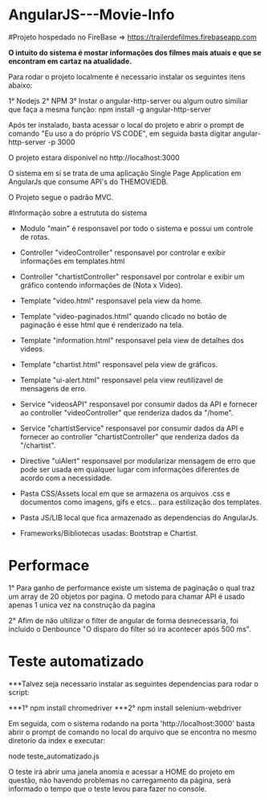 # AngularJS---Movie-Info


#Projeto hospedado no FireBase => https://trailerdefilmes.firebaseapp.com

**O intuito do sistema é mostar informações dos filmes mais atuais e que se encontram em cartaz na atualidade.**

Para rodar o projeto localmente é necessario instalar os seguintes itens abaixo:

1° Nodejs
2° NPM
3° Instar o angular-http-server ou algum outro similiar que faça a mesma função:
npm install -g angular-http-server

Após ter instalado, basta acessar o local do projeto e abrir o prompt de comando "Eu uso a do próprio VS CODE", em seguida
basta digitar angular-http-server -p 3000

O projeto estara disponivel no http://localhost:3000

O sistema em sí se trata de uma aplicação Single Page Application em AngularJs que consume API's do THEMOVIEDB.

O Projeto segue o padrão MVC.

#Informação sobre a estrututa do sistema

* Modulo "main" é responsavel por todo o sistema e possui um controle de rotas.

* Controller "videoController" responsavel por controlar e exibir informações em templates.html
* Controller "chartistController" responsavel por controlar e exibir um gráfico contendo informações de (Nota x Video).

* Template "video.html" responsavel pela view da home.
* Template "video-paginados.html" quando clicado no botão de paginação é esse html que é renderizado na tela.
* Template "information.html" responsavel pela view de detalhes dos videos.
* Template "chartist.html" responsavel pela view de gráficos.
* Template "ui-alert.html" responsavel pela view reutilizavel de mensagens de erro.

* Service "videosAPI" responsavel por consumir dados da API e fornecer ao controller "videoController" que renderiza dados da "/home".
* Service "chartistService" responsavel por consumir dados da API e fornecer ao controller "chartistController" que renderiza dados da "/chartist".

* Directive "uiAlert" responsavel por modularizar mensagem de erro que pode ser usada em qualquer lugar com informações diferentes de acordo com a necessidade.

* Pasta CSS/Assets local em que se armazena os arquivos .css e documentos como imagens, gifs e etcs... para estilização dos templates.

* Pasta JS/LIB local que fica armazenado as dependencias do AngularJs.

* Frameworks/Bibliotecas usadas: Bootstrap e Chartist.

# Performace

1° Para ganho de performance existe um sistema de paginação o qual traz um array de 20 objetos por pagina. O metodo para chamar API é usado apenas 1 unica vez
na construção da pagina

2° Afim de não ultilizar o filter de angular de forma desnecessaria, foi incluido o Denbounce "O disparo do filter só ira acontecer após 500 ms".

# Teste automatizado

***Talvez seja necessario instalar as seguintes dependencias para rodar o script:

***1° npm install chromedriver
***2° npm install selenium-webdriver

Em seguida, com o sistema rodando na porta 'http://localhost:3000' basta abrir o prompt de comando no local do arquivo que se encontra no mesmo diretorio da index e executar:

node teste_automatizado.js

O teste irá abrir uma janela anomia e acessar a HOME do projeto em questão, não havendo problemas no carregamento da página, será informado o tempo que o teste levou para fazer no console.
